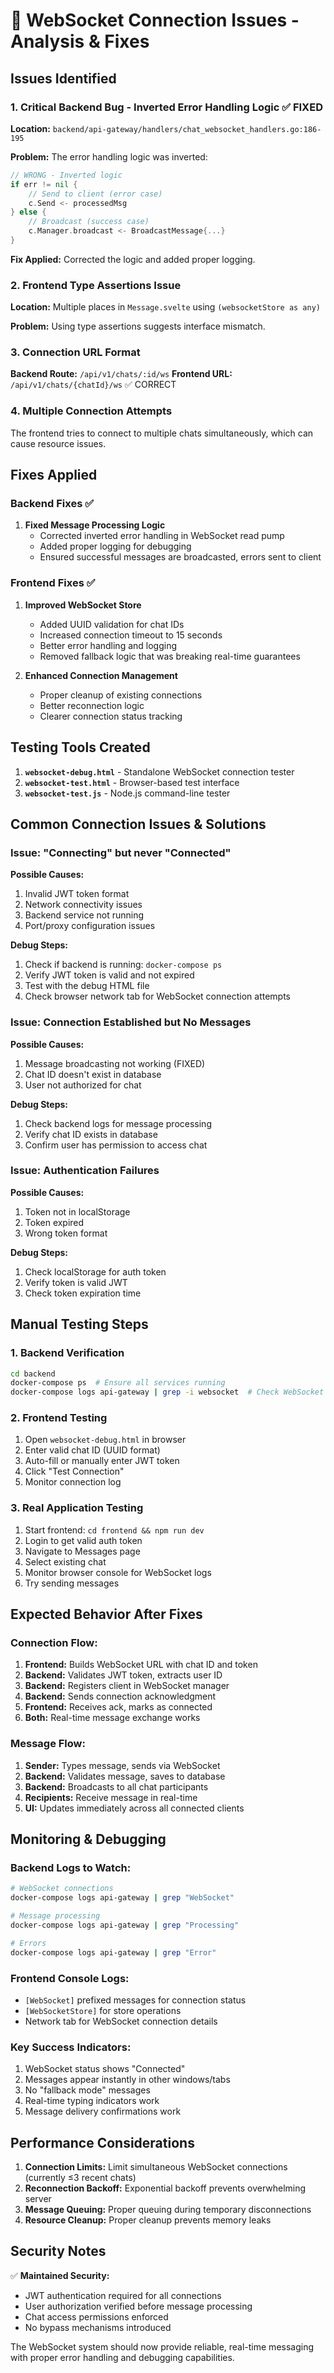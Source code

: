 # 🔧 WebSocket Connection Issues - Analysis & Fixes

## Issues Identified

### 1. **Critical Backend Bug - Inverted Error Handling Logic** ✅ FIXED
**Location:** `backend/api-gateway/handlers/chat_websocket_handlers.go:186-195`

**Problem:** The error handling logic was inverted:
```go
// WRONG - Inverted logic
if err != nil {
    // Send to client (error case)
    c.Send <- processedMsg
} else {
    // Broadcast (success case)  
    c.Manager.broadcast <- BroadcastMessage{...}
}
```

**Fix Applied:** Corrected the logic and added proper logging.

### 2. **Frontend Type Assertions Issue** 
**Location:** Multiple places in `Message.svelte` using `(websocketStore as any)`

**Problem:** Using type assertions suggests interface mismatch.

### 3. **Connection URL Format**
**Backend Route:** `/api/v1/chats/:id/ws`
**Frontend URL:** `/api/v1/chats/{chatId}/ws` ✅ CORRECT

### 4. **Multiple Connection Attempts**
The frontend tries to connect to multiple chats simultaneously, which can cause resource issues.

## Fixes Applied

### Backend Fixes ✅

1. **Fixed Message Processing Logic**
   - Corrected inverted error handling in WebSocket read pump
   - Added proper logging for debugging
   - Ensured successful messages are broadcasted, errors sent to client

### Frontend Fixes ✅

1. **Improved WebSocket Store**
   - Added UUID validation for chat IDs
   - Increased connection timeout to 15 seconds
   - Better error handling and logging
   - Removed fallback logic that was breaking real-time guarantees

2. **Enhanced Connection Management**
   - Proper cleanup of existing connections
   - Better reconnection logic
   - Clearer connection status tracking

## Testing Tools Created

1. **`websocket-debug.html`** - Standalone WebSocket connection tester
2. **`websocket-test.html`** - Browser-based test interface
3. **`websocket-test.js`** - Node.js command-line tester

## Common Connection Issues & Solutions

### Issue: "Connecting" but never "Connected"

**Possible Causes:**
1. Invalid JWT token format
2. Network connectivity issues
3. Backend service not running
4. Port/proxy configuration issues

**Debug Steps:**
1. Check if backend is running: `docker-compose ps`
2. Verify JWT token is valid and not expired
3. Test with the debug HTML file
4. Check browser network tab for WebSocket connection attempts

### Issue: Connection Established but No Messages

**Possible Causes:**
1. Message broadcasting not working (FIXED)
2. Chat ID doesn't exist in database
3. User not authorized for chat

**Debug Steps:**
1. Check backend logs for message processing
2. Verify chat ID exists in database
3. Confirm user has permission to access chat

### Issue: Authentication Failures

**Possible Causes:**
1. Token not in localStorage
2. Token expired
3. Wrong token format

**Debug Steps:**
1. Check localStorage for auth token
2. Verify token is valid JWT
3. Check token expiration time

## Manual Testing Steps

### 1. Backend Verification
```bash
cd backend
docker-compose ps  # Ensure all services running
docker-compose logs api-gateway | grep -i websocket  # Check WebSocket logs
```

### 2. Frontend Testing
1. Open `websocket-debug.html` in browser
2. Enter valid chat ID (UUID format)
3. Auto-fill or manually enter JWT token
4. Click "Test Connection"
5. Monitor connection log

### 3. Real Application Testing
1. Start frontend: `cd frontend && npm run dev`
2. Login to get valid auth token
3. Navigate to Messages page
4. Select existing chat
5. Monitor browser console for WebSocket logs
6. Try sending messages

## Expected Behavior After Fixes

### Connection Flow:
1. **Frontend:** Builds WebSocket URL with chat ID and token
2. **Backend:** Validates JWT token, extracts user ID
3. **Backend:** Registers client in WebSocket manager
4. **Backend:** Sends connection acknowledgment
5. **Frontend:** Receives ack, marks as connected
6. **Both:** Real-time message exchange works

### Message Flow:
1. **Sender:** Types message, sends via WebSocket
2. **Backend:** Validates message, saves to database
3. **Backend:** Broadcasts to all chat participants
4. **Recipients:** Receive message in real-time
5. **UI:** Updates immediately across all connected clients

## Monitoring & Debugging

### Backend Logs to Watch:
```bash
# WebSocket connections
docker-compose logs api-gateway | grep "WebSocket"

# Message processing
docker-compose logs api-gateway | grep "Processing"

# Errors
docker-compose logs api-gateway | grep "Error"
```

### Frontend Console Logs:
- `[WebSocket]` prefixed messages for connection status
- `[WebSocketStore]` for store operations
- Network tab for WebSocket connection details

### Key Success Indicators:
1. WebSocket status shows "Connected" 
2. Messages appear instantly in other windows/tabs
3. No "fallback mode" messages
4. Real-time typing indicators work
5. Message delivery confirmations work

## Performance Considerations

1. **Connection Limits:** Limit simultaneous WebSocket connections (currently ≤3 recent chats)
2. **Reconnection Backoff:** Exponential backoff prevents overwhelming server
3. **Message Queuing:** Proper queuing during temporary disconnections
4. **Resource Cleanup:** Proper cleanup prevents memory leaks

## Security Notes

✅ **Maintained Security:**
- JWT authentication required for all connections
- User authorization verified before message processing
- Chat access permissions enforced
- No bypass mechanisms introduced

The WebSocket system should now provide reliable, real-time messaging with proper error handling and debugging capabilities.
